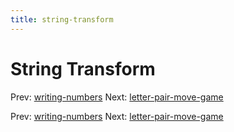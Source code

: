 ```yaml
---
title: string-transform
---
```




# String Transform

Prev: [writing-numbers](writing-numbers.md) Next:
[letter-pair-move-game](letter-pair-move-game.md)

Prev: [writing-numbers](writing-numbers.md) Next:
[letter-pair-move-game](letter-pair-move-game.md)
